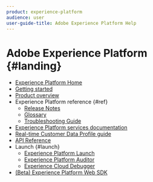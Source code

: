 ```yaml
---
product: experience-platform
audience: user
user-guide-title: Adobe Experience Platform Help
---
```


# Adobe Experience Platform {#landing}

* [Experience Platform Home](home.md)
* [Getting started](get-started.md)
* [Product overview](https://www.adobe.io/apis/experienceplatform/home/overview.html)
* Experience Platform reference {#ref}
  * [Release Notes](https://www.adobe.io/apis/experienceplatform/home/services/release-notes.html#!end-user/markdown/release-notes/release-notes.md)
  * [Glossary](https://www.adobe.io/apis/experienceplatform/home/services/acp-glossary.html)
  * [Troubleshooting Guide](https://www.adobe.io/apis/experienceplatform/home/services/troubleshooting.html)
* [Experience Platform services documentation](https://www.adobe.io/apis/experienceplatform/home/services.html)
* [Real-time Customer Data Profile guide](https://docs.adobe.com/content/help/en/experience-platform/rtcdp/overview.html)
* [API Reference](https://www.adobe.io/apis/experienceplatform/home/api-reference.html)
* Launch {#launch}
  * [Experience Platform Launch](https://docs.adobe.com/content/help/en/launch/using/overview.html)
  * [Experience Platform Auditor](https://docs.adobe.com/content/help/en/auditor/using/overview.html)
  * [Experience Cloud Debugger](https://docs.adobe.com/content/help/en/debugger/using/experience-cloud-debugger.html)
* [(Beta) Experience Platform Web SDK](https://docs.adobe.com/content/help/en/experience-platform/edge/home.html)
